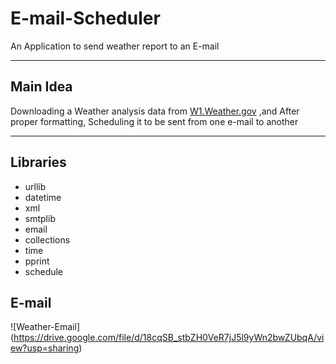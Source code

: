 # E-mail-Scheduler
An Application to send weather report to an E-mail 

---------

## Main Idea
<!-- Links -->
Downloading a Weather analysis data from [W1.Weather.gov](http://w1.weather.gov/xml/current_obs/{}.xml) ,and After proper formatting, Scheduling it to be sent from one e-mail to another

--------

## Libraries

<!-- UL -->
* urllib
* datetime
* xml
* smtplib
* email
* collections
* time
* pprint
* schedule

## E-mail

<!-- Images -->
![Weather-Email] 
(https://drive.google.com/file/d/18cqSB_stbZH0VeR7jJ5l9yWn2bwZUbqA/view?usp=sharing)
